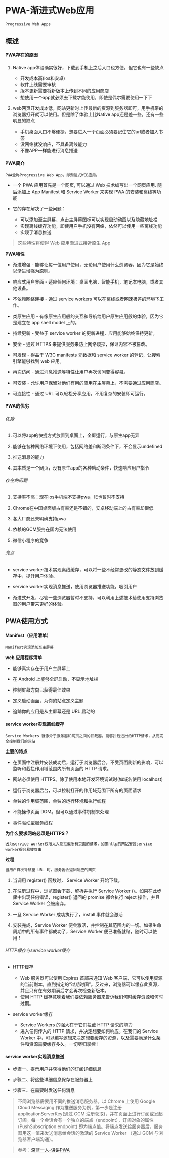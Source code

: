 # PWA-渐进式Web应用

	Progressive Web Apps

## 概述

#### PWA存在的原因

1. Native app体验确实很好，下载到手机上之后入口也方便。但它也有一些缺点

	* 开发成本高(ios和安卓)
	* 软件上线需要审核
	* 版本更新需要将新版本上传到不同的应用商店
	* 想使用一个app就必须去下载才能使用，即使是偶尔需要使用一下下

2. web网页开发成本低，网站更新时上传最新的资源到服务器即可，用手机带的浏览器打开就可以使用。但是除了体验上比Native app还是差一些，还有一些明显的缺点

	* 手机桌面入口不够便捷，想要进入一个页面必须要记住它的url或者加入书签
	* 没网络就没响应，不具备离线能力
	* 不像APP一样能进行消息推送

#### PWA简介

	PWA全称Progressive Web App，即渐进式WEB应用。

* 一个 PWA 应用首先是一个网页, 可以通过 Web 技术编写出一个网页应用. 随后添加上 App Manifest 和 Service Worker 来实现 PWA 的安装和离线等功能

* 它的存在解决了一些问题：

	* 可以添加至主屏幕，点击主屏幕图标可以实现启动动画以及隐藏地址栏
	* 实现离线缓存功能，即使用户手机没有网络，依然可以使用一些离线功能
	* 实现了消息推送

> 这些特性将使得 Web 应用渐进式接近原生 App

**PWA特性**

* 渐进增强 - 能够让每一位用户使用，无论用户使用什么浏览器，因为它是始终以渐进增强为原则。

* 响应式用户界面 - 适应任何环境：桌面电脑，智能手机，笔记本电脑，或者其他设备。

* 不依赖网络连接 - 通过 service workers 可以在离线或者网速极差的环境下工作。

* 类原生应用 - 有像原生应用般的交互和导航给用户原生应用般的体验，因为它是建立在 app shell model 上的。

* 持续更新 - 受益于 service worker 的更新进程，应用能够始终保持更新。

* 安全 - 通过 HTTPS 来提供服务来防止网络窥探，保证内容不被篡改。

* 可发现 - 得益于 W3C manifests 元数据和 service worker 的登记，让搜索引擎能够找到 web 应用。

* 再次访问 - 通过消息推送等特性让用户再次访问变得容易。

* 可安装 - 允许用户保留对他们有用的应用在主屏幕上，不需要通过应用商店。

* 可连接性 - 通过 URL 可以轻松分享应用，不用复杂的安装即可运行。

#### PWA的优劣

###### 优势

1. 可以将app的快捷方式放置到桌面上，全屏运行，与原生app无异

2. 能够在各种网络环境下使用，包括网络差和断网条件下，不会显示undefined

3. 推送消息的能力

4. 其本质是一个网页，没有原生app的各种启动条件，快速响应用户指令

###### 存在的问题

1. 支持率不高：现在ios手机端不支持pwa，IE也暂时不支持

2. Chrome在中国桌面版占有率还是不错的，安卓移动端上的占有率却很低

3. 各大厂商还未明确支持pwa

4. 依赖的GCM服务在国内无法使用

5. 微信小程序的竞争

###### 亮点

* service worker技术实现离线缓存，可以将一些不经常更改的静态文件放到缓存中，提升用户体验。

* service worker实现消息推送，使用浏览器推送功能，吸引用户

* 渐进式开发，尽管一些浏览器暂时不支持，可以利用上述技术给使用支持浏览器的用户带来更好的体验。

## PWA使用方式

#### Manifest（应用清单）

	Manifest实现添加至主屏幕

**web 应用程序清单**

* 能够真实存在于用户主屏幕上

* 在 Android 上能够全屏启动，不显示地址栏

* 控制屏幕方向已获得最佳效果

* 定义启动画面，为你的站点定义主题

* 追踪你的应用是从主屏幕还是 URL 启动的

#### service worker实现离线缓存

	Service Workers 就像介于服务器和网页之间的拦截器，能够拦截进出的HTTP请求，从而完全控制我们的网站

**主要的特点**

* 在页面中注册并安装成功后，运行于浏览器后台，不受页面刷新的影响，可以监听和截拦作用域范围内所有页面的 HTTP 请求。

* 网站必须使用 HTTPS。除了使用本地开发环境调试时(如域名使用 localhost)

* 运行于浏览器后台，可以控制打开的作用域范围下所有的页面请求

* 单独的作用域范围，单独的运行环境和执行线程

* 不能操作页面 DOM。但可以通过事件机制来处理

* 事件驱动型服务线程

**为什么要求网站必须是HTTPS？**

	因为service worker权限太大能拦截所有页面的请求，如果http的网站安装service worker很容易被攻击

**过程**

	当用户首次导航至 URL 时，服务器会返回响应的网页

1. 当调用 register() 函数时， Service Worker 开始下载。

2. 在注册过程中，浏览器会下载、解析并执行 Service Worker ()。如果在此步骤中出现任何错误，register() 返回的 promise 都会执行 reject 操作，并且 Service Worker 会被废弃。

3. 一旦 Service Worker 成功执行了，install 事件就会激活

4. 安装完成，Service Worker 便会激活，并控制在其范围内的一切。如果生命周期中的所有事件都成功了，Service Worker 便已准备就绪，随时可以使用！

###### HTTP缓存与service worker缓存

* HTTP缓存

	* Web 服务器可以使用 Expires 首部来通知 Web 客户端，它可以使用资源的当前副本，直到指定的“过期时间”。反过来，浏览器可以缓存此资源，并且只有在有效期满后才会再次检查新版本。
	* 使用 HTTP 缓存意味着我们要依赖服务器来告诉我们何时缓存资源和何时过期。

* service worker缓存

	* Service Workers 的强大在于它们拦截 HTTP 请求的能力
	* 进入任何传入的 HTTP 请求，并决定想要如何响应。在我们的 Service Worker 中，可以编写逻辑来决定想要缓存的资源，以及需要满足什么条件和资源需要缓存多久。一切尽归掌控！

#### service worker实现消息推送

* 步骤一、提示用户并获得他们的订阅详细信息

* 步骤二、将这些详细信息保存在服务器上

* 步骤三、在需要时发送任何消息

> 不同浏览器需要用不同的推送消息服务器。以 Chrome 上使用 Google Cloud Messaging<GCM> 作为推送服务为例，第一步是注册 applicationServerKey(通过 GCM 注册获取)，并在页面上进行订阅或发起订阅。每一个会话会有一个独立的端点（endpoint），订阅对象的属性(PushSubscription.endpoint) 即为端点值。将端点发送给服务器后，服务器用这一值来发送消息给会话的激活的 Service Worker （通过 GCM 与浏览器客户端沟通）。

> 参考：[深蓝一人-讲讲PWA](https://segmentfault.com/a/1190000012353473)
